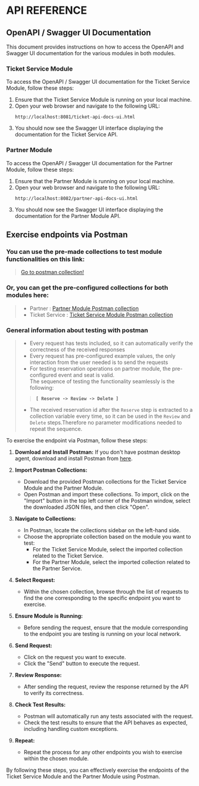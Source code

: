 # API REFERENCE

## OpenAPI / Swagger UI Documentation

This document provides instructions on how to access the OpenAPI and Swagger UI documentation for the various modules in both modules.

### Ticket Service Module

To access the OpenAPI / Swagger UI documentation for the Ticket Service Module, follow these steps:

1. Ensure that the Ticket Service Module is running on your local machine.
2. Open your web browser and navigate to the following URL:
   ```
   http://localhost:8081/ticket-api-docs-ui.html
   ```
3. You should now see the Swagger UI interface displaying the documentation for the Ticket Service API.

### Partner Module

To access the OpenAPI / Swagger UI documentation for the Partner Module, follow these steps:

1. Ensure that the Partner Module is running on your local machine.
2. Open your web browser and navigate to the following URL:
   ```
   http://localhost:8082/partner-api-docs-ui.html
   ```
3. You should now see the Swagger UI interface displaying the documentation for the Partner Module API.


## Exercise endpoints via Postman
### You can use the pre-made collections to test module functionalities on this link:
> [Go to postman collection!](https://www.postman.com/erikeei/workspace/otp-ticket-service/folder/33255309-fdc9264a-a770-4ab6-8085-d7dcdb72efbd)

### Or, you can get the pre-configured collections for both modules here:
> - Partner : [Partner Module Postman collection](postmanCollections%2FPartner%20Module.postman_collection.json)<br>
> - Ticket Service : [Ticket Service Module Postman collection](postmanCollections%2FTicket%20Service%20Module.postman_collection.json)

### General information about testing with postman
> - Every request has tests included, so it can automatically verify the correctness of the received responses
> - Every request has pre-configured example values, the only interaction from the user needed is to send the requests
> - For testing reservation operations on partner module, the pre-configured event and seat is valid.<br> The sequence of testing the functionality seamlessly is the following: 
> > **`[ Reserve -> Review -> Delete ]`** <br>
> - The received reservation id after the `Reserve` step is extracted to a collection variable every time, so it can be used in the `Review` and `Delete` steps.Therefore no parameter modifications needed to repeat the sequence.

To exercise the endpoint via Postman, follow these steps:

1. **Download and Install Postman:** If you don't have postman desktop agent, download and install Postman from [here](https://www.postman.com/downloads/).

2. **Import Postman Collections:**
   - Download the provided Postman collections for the Ticket Service Module and the Partner Module.
   - Open Postman and import these collections. To import, click on the "Import" button in the top left corner of the Postman window, select the downloaded JSON files, and then click "Open".

3. **Navigate to Collections:**
   - In Postman, locate the collections sidebar on the left-hand side.
   - Choose the appropriate collection based on the module you want to test:
      - For the Ticket Service Module, select the imported collection related to the Ticket Service.
      - For the Partner Module, select the imported collection related to the Partner Service.

4. **Select Request:**
   - Within the chosen collection, browse through the list of requests to find the one corresponding to the specific endpoint you want to exercise.

5. **Ensure Module is Running:**
   - Before sending the request, ensure that the module corresponding to the endpoint you are testing is running on your local network.

6. **Send Request:**
   - Click on the request you want to execute.
   - Click the "Send" button to execute the request.

7. **Review Response:**
   - After sending the request, review the response returned by the API to verify its correctness.

8. **Check Test Results:**
   - Postman will automatically run any tests associated with the request.
   - Check the test results to ensure that the API behaves as expected, including handling custom exceptions.

9. **Repeat:**
   - Repeat the process for any other endpoints you wish to exercise within the chosen module.

By following these steps, you can effectively exercise the endpoints of the Ticket Service Module and the Partner Module using Postman.

